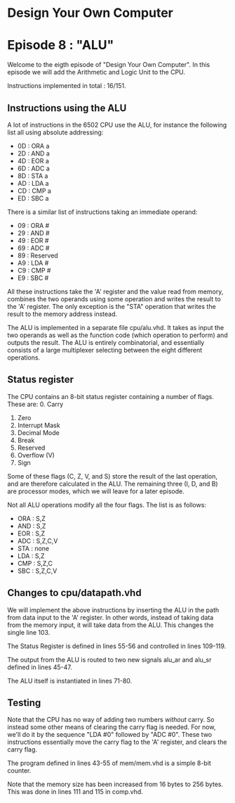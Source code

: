 # Design Your Own Computer
# Episode 8 : "ALU"

Welcome to the eigth episode of "Design Your Own Computer". In this episode
we will add the Arithmetic and Logic Unit to the CPU.

Instructions implemented in total : 16/151.

## Instructions using the ALU
A lot of instructions in the 6502 CPU use the ALU, for instance the following
list all using absolute addressing:
* 0D : ORA a
* 2D : AND a
* 4D : EOR a
* 6D : ADC a
* 8D : STA a
* AD : LDA a
* CD : CMP a
* ED : SBC a

There is a similar list of instructions taking an immediate operand:
* 09 : ORA #
* 29 : AND #
* 49 : EOR #
* 69 : ADC #
* 89 : Reserved
* A9 : LDA #
* C9 : CMP #
* E9 : SBC #

All these instructions take the 'A' register and the value read from memory,
combines the two operands using some operation and writes the result to the 'A'
register. The only exception is the "STA" operation that writes the result to
the memory address instead.

The ALU is implemented in a separate file cpu/alu.vhd. It takes as input the
two operands as well as the function code (which operation to perform) and
outputs the result. The ALU is entirely combinatorial, and essentially consists
of a large multiplexer selecting between the eight different operations.

## Status register
The CPU contains an 8-bit status register containing a number of flags. These
are:
0. Carry
1. Zero
2. Interrupt Mask
3. Decimal Mode
4. Break
5. Reserved
6. Overflow (V)
7. Sign

Some of these flags (C, Z, V, and S) store the result of the last operation,
and are therefore calculated in the ALU. The remaining three (I, D, and B) are
processor modes, which we will leave for a later episode.

Not all ALU operations modify all the four flags. The list is as follows:
* ORA : S,Z
* AND : S,Z
* EOR : S,Z
* ADC : S,Z,C,V
* STA : none
* LDA : S,Z
* CMP : S,Z,C
* SBC : S,Z,C,V

## Changes to cpu/datapath.vhd

We will implement the above instructions by inserting the ALU in the path from
data input to the 'A' register. In other words, instead of taking data from the
memory input, it will take data from the ALU. This changes the single line 103.

The Status Register is defined in lines 55-56 and controlled in lines
109-119.

The output from the ALU is routed to two new signals alu\_ar and alu\_sr
defined in lines 45-47.

The ALU itself is instantiated in lines 71-80.

## Testing
Note that the CPU has no way of adding two numbers *without* carry. So instead
some other means of clearing the carry flag is needed. For now, we'll do it by
the sequence "LDA #0" followed by "ADC #0". These two instructions essentially
move the carry flag to the 'A' register, and clears the carry flag.

The program defined in lines 43-55 of mem/mem.vhd is a simple 8-bit counter.

Note that the memory size has been increased from 16 bytes to 256 bytes. This
was done in lines 111 and 115 in comp.vhd.

